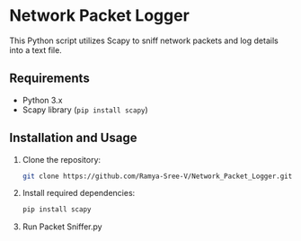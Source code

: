 # Network Packet Logger

This Python script utilizes Scapy to sniff network packets and log details into a text file.

## Requirements

- Python 3.x
- Scapy library (`pip install scapy`)

## Installation and Usage

1. Clone the repository:
   ```bash
   git clone https://github.com/Ramya-Sree-V/Network_Packet_Logger.git
   ```
2. Install required dependencies:
   ```bash
   pip install scapy
   ```
3. Run Packet Sniffer.py
